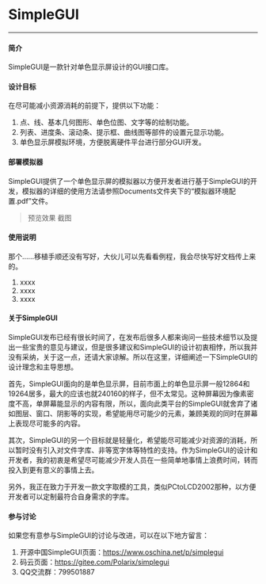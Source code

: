 ﻿# SimpleGUI

---

#### 简介
SimpleGUI是一款针对单色显示屏设计的GUI接口库。

#### 设计目标
在尽可能减小资源消耗的前提下，提供以下功能：

1. 点、线、基本几何图形、单色位图、文字等的绘制功能。
2. 列表、进度条、滚动条、提示框、曲线图等部件的设置元显示功能。
3. 单色显示屏模拟环境，方便脱离硬件平台进行部分GUI开发。

#### 部署模拟器
SimpleGUI提供了一个单色显示屏的模拟器以方便开发者进行基于SimpleGUI的开发，模拟器的详细的使用方法请参照Documents文件夹下的“模拟器环境配置.pdf”文件。
>预览效果
>截图

#### 使用说明

那个……移植手顺还没有写好，大伙儿可以先看看例程，我会尽快写好文档传上来的。
1. xxxx
2. xxxx
3. xxxx

#### 关于SimpleGUI
SimpleGUI发布已经有很长时间了，在发布后很多人都来询问一些技术细节以及提出一些宝贵的意见与建议，但是很多建议和SimpleGUI的设计初衷相悖，所以我并没有采纳，关于这一点，还请大家谅解。所以在这里，详细阐述一下SimpleGUI的设计理念和主导思想。

首先，SimpleGUI面向的是单色显示屏，目前市面上的单色显示屏一般12864和19264居多，最大的应该也就240160的样子，但不太常见。这种屏幕因为像素密度不高，单屏幕能显示的内容有限，所以，面向此类平台的SimpleGUI就舍弃了诸如图层、窗口、阴影等的实现，希望能用尽可能少的元素，兼顾美观的同时在屏幕上表现尽可能多的内容。

其次，SimpleGUI的另一个目标就是轻量化，希望能尽可能减少对资源的消耗，所以暂时没有引入对文件字库、非等宽字体等特性的支持。作为SimpleGUI的设计和开发者，我的初衷是希望尽可能减少开发人员在一些简单地事情上浪费时间，转而投入到更有意义的事情上去。

另外，我正在致力于开发一款文字取模的工具，类似PCtoLCD2002那种，以方便开发者可以定制最符合自身需求的字库。

#### 参与讨论
如果您有意参与SimpleGUI的讨论与改进，可以在以下地方留言：

1. 开源中国SimpleGUI页面：https://www.oschina.net/p/simplegui
2. 码云页面：https://gitee.com/Polarix/simplegui
3. QQ交流群：799501887